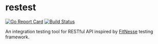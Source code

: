 restest
===

[![Go Report Card](https://goreportcard.com/badge/github.com/AYJiaYou/restest)](https://goreportcard.com/report/github.com/AYJiaYou/restest)
[![Build Status](https://travis-ci.org/AYJiaYou/restest.svg?branch=master)](https://travis-ci.org/AYJiaYou/restest)

An integration testing tool for RESTful API inspired by [FitNesse](http://fitnesse.org/) testing framework.

